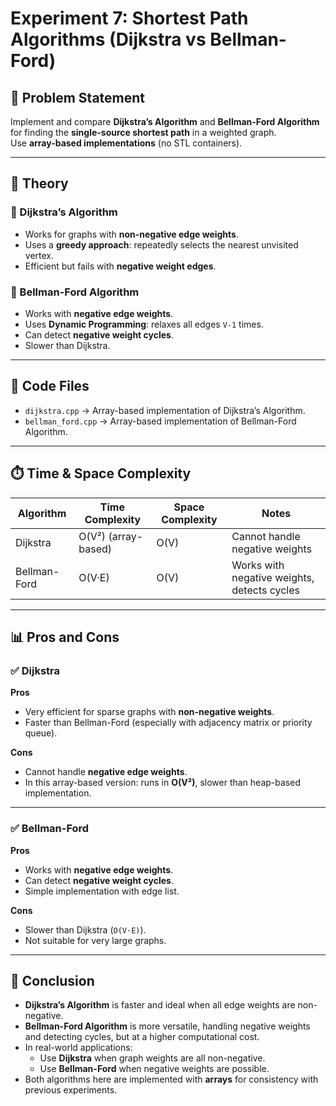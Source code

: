# Experiment 7: Shortest Path Algorithms (Dijkstra vs Bellman-Ford)

## 📌 Problem Statement
Implement and compare **Dijkstra’s Algorithm** and **Bellman-Ford Algorithm** for finding the **single-source shortest path** in a weighted graph.  
Use **array-based implementations** (no STL containers).  

---

## 📖 Theory

### 🔹 Dijkstra’s Algorithm
- Works for graphs with **non-negative edge weights**.  
- Uses a **greedy approach**: repeatedly selects the nearest unvisited vertex.  
- Efficient but fails with **negative weight edges**.  

### 🔹 Bellman-Ford Algorithm
- Works with **negative edge weights**.  
- Uses **Dynamic Programming**: relaxes all edges `V-1` times.  
- Can detect **negative weight cycles**.  
- Slower than Dijkstra.  

---

## 📜 Code Files
- `dijkstra.cpp` → Array-based implementation of Dijkstra’s Algorithm.  
- `bellman_ford.cpp` → Array-based implementation of Bellman-Ford Algorithm.  

---

## ⏱️ Time & Space Complexity

| Algorithm      | Time Complexity | Space Complexity | Notes |
|----------------|----------------|------------------|-------|
| Dijkstra       | O(V²) (array-based) | O(V) | Cannot handle negative weights |
| Bellman-Ford   | O(V·E)          | O(V)             | Works with negative weights, detects cycles |

---

## 📊 Pros and Cons

### ✅ Dijkstra
**Pros**  
- Very efficient for sparse graphs with **non-negative weights**.  
- Faster than Bellman-Ford (especially with adjacency matrix or priority queue).  

**Cons**  
- Cannot handle **negative edge weights**.  
- In this array-based version: runs in **O(V²)**, slower than heap-based implementation.  

---

### ✅ Bellman-Ford
**Pros**  
- Works with **negative edge weights**.  
- Can detect **negative weight cycles**.  
- Simple implementation with edge list.  

**Cons**  
- Slower than Dijkstra (`O(V·E)`).  
- Not suitable for very large graphs.  

---

## 🏁 Conclusion
- **Dijkstra’s Algorithm** is faster and ideal when all edge weights are non-negative.  
- **Bellman-Ford Algorithm** is more versatile, handling negative weights and detecting cycles, but at a higher computational cost.  
- In real-world applications:  
  - Use **Dijkstra** when graph weights are all non-negative.  
  - Use **Bellman-Ford** when negative weights are possible.  
- Both algorithms here are implemented with **arrays** for consistency with previous experiments.  
